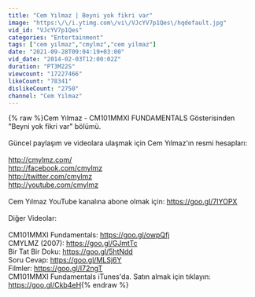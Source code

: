 ```yaml
---
title: "Cem Yılmaz | Beyni yok fikri var"
image: "https:\/\/i.ytimg.com\/vi\/VJcYV7p1Qes\/hqdefault.jpg"
vid_id: "VJcYV7p1Qes"
categories: "Entertainment"
tags: ["cem yılmaz","cmylmz","cem yilmaz"]
date: "2021-09-28T09:04:19+03:00"
vid_date: "2014-02-03T12:00:02Z"
duration: "PT3M22S"
viewcount: "17227466"
likeCount: "78341"
dislikeCount: "2750"
channel: "Cem Yılmaz"
---
```

{% raw %}Cem Yılmaz - CM101MMXI FUNDAMENTALS Gösterisinden &quot;Beyni yok fikri var&quot; bölümü.<br /><br />Güncel paylaşım ve videolara ulaşmak için Cem Yılmaz'ın resmi hesapları:<br /><br /><a rel="nofollow" target="blank" href="http://cmylmz.com/">http://cmylmz.com/</a><br /><a rel="nofollow" target="blank" href="http://facebook.com/cmylmz">http://facebook.com/cmylmz</a><br /><a rel="nofollow" target="blank" href="http://twitter.com/cmylmz">http://twitter.com/cmylmz</a><br /><a rel="nofollow" target="blank" href="http://youtube.com/cmylmz">http://youtube.com/cmylmz</a><br /><br />Cem Yılmaz YouTube kanalına abone olmak için: <a rel="nofollow" target="blank" href="https://goo.gl/7lYOPX">https://goo.gl/7lYOPX</a><br /><br />Diğer Videolar:<br /><br />CM101MMXI Fundamentals: <a rel="nofollow" target="blank" href="https://goo.gl/owpQfj">https://goo.gl/owpQfj</a><br />CMYLMZ (2007): <a rel="nofollow" target="blank" href="https://goo.gl/GJmtTc">https://goo.gl/GJmtTc</a><br />Bir Tat Bir Doku: <a rel="nofollow" target="blank" href="https://goo.gl/5htNdd">https://goo.gl/5htNdd</a><br />Soru Cevap: <a rel="nofollow" target="blank" href="https://goo.gl/MLSj6Y">https://goo.gl/MLSj6Y</a><br />Filmler: <a rel="nofollow" target="blank" href="https://goo.gl/I72ngT">https://goo.gl/I72ngT</a> <br />CM101MMXI Fundamentals iTunes'da. Satın almak için tıklayın: <a rel="nofollow" target="blank" href="https://goo.gl/Ckb4eH">https://goo.gl/Ckb4eH</a>{% endraw %}
